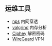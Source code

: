 ## 运维工具

- [nps](https://github.com/ehang-io/nps) 内网穿透
- [valgrind](https://www.valgrind.org/info/) 内存分析
- [Ciphey](https://github.com/Ciphey/Ciphey) 解密密码
- [WireGuard](https://github.com/WireGuard) VPN